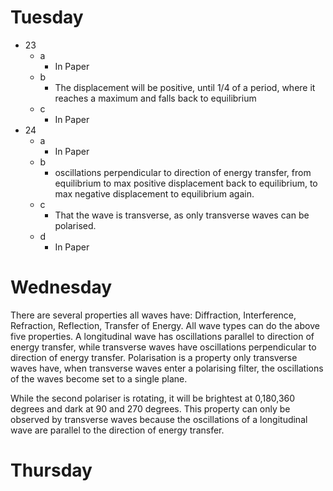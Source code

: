 # Tuesday

- 23
	- a
		- In Paper
	- b
		- The displacement will be positive, until 1/4 of a period, where it reaches a maximum and falls back to equilibrium
	- c
		- In Paper
- 24
	- a
		- In Paper
	- b
		- oscillations perpendicular to direction of energy transfer, from equilibrium to max positive displacement back to equilibrium, to max negative displacement to equilibrium again.
	- c
		- That the wave is transverse, as only transverse waves can be polarised.
	- d
		- In Paper

# Wednesday
There are several properties all waves have: Diffraction, Interference, Refraction, Reflection, Transfer of Energy. All wave types can do the above five properties. A longitudinal wave has oscillations parallel to direction of energy transfer, while transverse waves have oscillations perpendicular to direction of energy transfer. Polarisation is a property only transverse waves have, when transverse waves enter a polarising filter, the oscillations of the waves become set to a single plane.

While the second polariser is rotating, it will be brightest at 0,180,360 degrees and dark at 90 and 270 degrees. This property can only be observed by transverse waves because the oscillations of a longitudinal wave are parallel to the direction of energy transfer.

# Thursday
